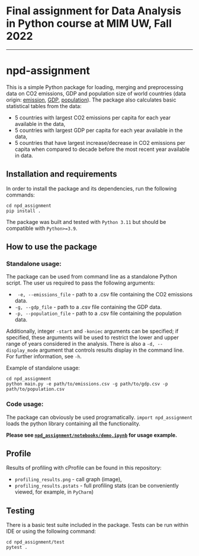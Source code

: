 # Final assignment for Data Analysis in Python course at MIM UW, Fall 2022
-------------------------------

# npd-assignment

This is a simple Python package for loading, merging and preprocessing data on CO2 emissions, GDP and population size 
of world countries (data origin: [emission](https://datahub.io/core/co2-fossil-by-nation),
[GDP](https://data.worldbank.org/indicator/NY.GDP.MKTP.CD),
[population](https://data.worldbank.org/indicator/SP.POP.TOTL)). 
The package also calculates basic statistical tables from the data:
- 5 countries with largest CO2 emissions per capita for each year available in the data,
- 5 countries with largest GDP per capita for each year available in the data,
- 5 countries that have largest increase/decrease in CO2 emissions per capita when compared to decade before the most recent year available in data.

## Installation and requirements
In order to install the package and its dependencies, run the following commands:
```shell
cd npd_assignment
pip install .
```
The package was built and tested with `Python 3.11` 
but should be compatible with `Python>=3.9`.



## How to use the package

### Standalone usage:
The package can be used from command line as a standalone Python script. 
The user us required to pass the following arguments:
- ` -e, --emissions_file` - path to a .csv file containing the CO2 emissions data.
- `-g, --gdp_file` - path to a .csv file containing the GDP data.
- `-p, --population_file` - path to a .csv file containing the population data.

Additionally, integer `-start` and `-koniec` arguments can be specified;
if specified, these arguments will be used to restrict the lower and upper range 
of years considered in the analysis. There is also a `-d, --display_mode` argument
that controls results display in the command line. For further information,
see `-h`.

Example of standalone usage:
```shell
cd npd_assignment
python main.py -e path/to/emissions.csv -g path/to/gdp.csv -p path/to/population.csv
```

### Code usage:
The package can obviously be used programatically. `import npd_assignment` 
loads the python library containing all the functionality.

**Please see [`npd_assignment/notebooks/demo.ipynb`](./notebooks/demo.ipynb) for usage example.**


## Profile

Results of profiling with cProfile can be found in this repository:
- `profiling_results.png` - call graph (image),
- `profiling_results.pstats` - full profiling stats (can be conveniently viewed, for example, in `PyCharm`)


## Testing
There is a basic test suite included in the package. Tests can be run within IDE
or using the following command:
```shell
cd npd_assignment/test
pytest .
```
